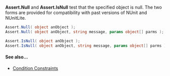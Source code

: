 **Assert.Null** and **Assert.IsNull** test that the specified object is null.
The two forms are provided for compatibility with past versions of NUnit and
NUnitLite.

```C#
Assert.Null( object anObject );
Assert.Null( object anObject, string message, params object[] parms );

Assert.IsNull( object anObject );
Assert.IsNull( object anObject, string message, params object[] parms );
```

#### See also...
 * [Condition Constraints](constraints#condition-constraints)
